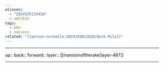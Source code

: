 ```yaml
---
aliases:
  - "2024325115416"
  - eACCESS
tags:
  - pkm
  - eaccess
related: "[[person-nickmilo-2024325012820|Nick Milo]]"
---
```




***

up:: 
back:: 
forward:: 
layer:: [[mansionoftherake|layer-487]]

***
